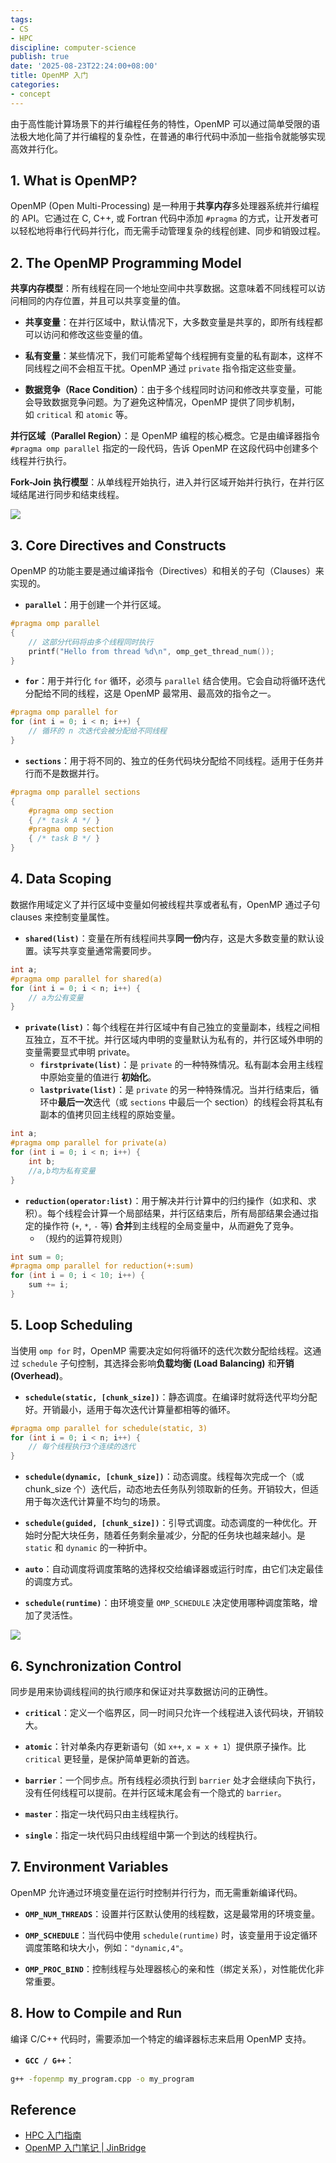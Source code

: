 ```yaml
---
tags:
- CS
- HPC
discipline: computer-science
publish: true
date: '2025-08-23T22:24:00+08:00'
title: OpenMP 入门
categories:
- concept
---
```

由于高性能计算场景下的并行编程任务的特性，OpenMP 可以通过简单受限的语法极大地化简了并行编程的复杂性，在普通的串行代码中添加一些指令就能够实现高效并行化。

## 1. What is OpenMP?

OpenMP (Open Multi-Processing) 是一种用于**共享内存**多处理器系统并行编程的 API。它通过在 C, C++, 或 Fortran 代码中添加 `#pragma` 的方式，让开发者可以轻松地将串行代码并行化，而无需手动管理复杂的线程创建、同步和销毁过程。

## 2. The OpenMP Programming Model

**共享内存模型**：所有线程在同一个地址空间中共享数据。这意味着不同线程可以访问相同的内存位置，并且可以共享变量的值。

- **共享变量**：在并行区域中，默认情况下，大多数变量是共享的，即所有线程都可以访问和修改这些变量的值。

- **私有变量**：某些情况下，我们可能希望每个线程拥有变量的私有副本，这样不同线程之间不会相互干扰。OpenMP 通过 `private` 指令指定这些变量。

- **数据竞争（Race Condition）**：由于多个线程同时访问和修改共享变量，可能会导致数据竞争问题。为了避免这种情况，OpenMP 提供了同步机制，如 `critical` 和 `atomic` 等。

**并行区域（Parallel Region）**：是 OpenMP 编程的核心概念。它是由编译器指令 `#pragma omp parallel` 指定的一段代码，告诉 OpenMP 在这段代码中创建多个线程并行执行。

**Fork-Join 执行模型**：从单线程开始执行，进入并行区域开始并行执行，在并行区域结尾进行同步和结束线程。

![](/images/openmp-入门/pasted-image-20250827105206-png)

## 3. Core Directives and Constructs

OpenMP 的功能主要是通过编译指令（Directives）和相关的子句（Clauses）来实现的。

- **`parallel`**：用于创建一个并行区域。
```c
#pragma omp parallel
{
    // 这部分代码将由多个线程同时执行
    printf("Hello from thread %d\n", omp_get_thread_num());
}
```

- **`for`**：用于并行化 `for` 循环，必须与 `parallel` 结合使用。它会自动将循环迭代分配给不同的线程，这是 OpenMP 最常用、最高效的指令之一。
```c
#pragma omp parallel for
for (int i = 0; i < n; i++) {
    // 循环的 n 次迭代会被分配给不同线程
}
```

- **`sections`**：用于将不同的、独立的任务代码块分配给不同线程。适用于任务并行而不是数据并行。
```c
#pragma omp parallel sections
{
    #pragma omp section
    { /* task A */ }
    #pragma omp section
    { /* task B */ }
}
```

## 4. Data Scoping

数据作用域定义了并行区域中变量如何被线程共享或者私有，OpenMP 通过子句 clauses 来控制变量属性。

- **`shared(list)`**：变量在所有线程间共享**同一份**内存，这是大多数变量的默认设置。读写共享变量通常需要同步。
```c
int a;
#pragma omp parallel for shared(a)
for (int i = 0; i < n; i++) {
    // a为公有变量
}
```

- **`private(list)`**：每个线程在并行区域中有自己独立的变量副本，线程之间相互独立，互不干扰。并行区域内申明的变量默认为私有的，并行区域外申明的变量需要显式申明 private。
	- **`firstprivate(list)`**：是 `private` 的一种特殊情况。私有副本会用主线程中原始变量的值进行 **初始化**。
	- **`lastprivate(list)`**：是 `private` 的另一种特殊情况。当并行结束后，循环中**最后一次**迭代（或 `sections` 中最后一个 section）的线程会将其私有副本的值拷贝回主线程的原始变量。
```c
int a;
#pragma omp parallel for private(a)
for (int i = 0; i < n; i++) {
    int b;
    //a,b均为私有变量
}
```

- **`reduction(operator:list)`**：用于解决并行计算中的归约操作（如求和、求积）。每个线程会计算一个局部结果，并行区结束后，所有局部结果会通过指定的操作符 (`+`, `*`, `-` 等) **合并**到主线程的全局变量中，从而避免了竞争。
	- （规约的运算符规则）
```c
int sum = 0;
#pragma omp parallel for reduction(+:sum)
for (int i = 0; i < 10; i++) {
    sum += i;
}
```

## 5. Loop Scheduling

当使用 `omp for` 时，OpenMP 需要决定如何将循环的迭代次数分配给线程。这通过 `schedule` 子句控制，其选择会影响**负载均衡 (Load Balancing)** 和**开销 (Overhead)**。

- **`schedule(static, [chunk_size])`**：静态调度。在编译时就将迭代平均分配好。开销最小，适用于每次迭代计算量都相等的循环。
```c
#pragma omp parallel for schedule(static, 3)
for (int i = 0; i < n; i++) {
    // 每个线程执行3个连续的迭代
}
```

- **`schedule(dynamic, [chunk_size])`**：动态调度。线程每次完成一个（或 chunk_size 个）迭代后，动态地去任务队列领取新的任务。开销较大，但适用于每次迭代计算量不均匀的场景。

- **`schedule(guided, [chunk_size])`**：引导式调度。动态调度的一种优化。开始时分配大块任务，随着任务剩余量减少，分配的任务块也越来越小。是 `static` 和 `dynamic` 的一种折中。

- **`auto`**：自动调度将调度策略的选择权交给编译器或运行时库，由它们决定最佳的调度方式。

- **`schedule(runtime)`**：由环境变量 `OMP_SCHEDULE` 决定使用哪种调度策略，增加了灵活性。

![](/images/openmp-入门/pasted-image-20250824155508-png)

## 6. Synchronization Control

同步是用来协调线程间的执行顺序和保证对共享数据访问的正确性。

- **`critical`**：定义一个临界区，同一时间只允许一个线程进入该代码块，开销较大。

- **`atomic`**：针对单条内存更新语句（如 `x++`, `x = x + 1`）提供原子操作。比 `critical` 更轻量，是保护简单更新的首选。

- **`barrier`**：一个同步点。所有线程必须执行到 `barrier` 处才会继续向下执行，没有任何线程可以提前。在并行区域末尾会有一个隐式的 `barrier`。

- **`master`**：指定一块代码只由主线程执行。

- **`single`**：指定一块代码只由线程组中第一个到达的线程执行。

## 7. Environment Variables

OpenMP 允许通过环境变量在运行时控制并行行为，而无需重新编译代码。

- **`OMP_NUM_THREADS`**：设置并行区默认使用的线程数，这是最常用的环境变量。

- **`OMP_SCHEDULE`**：当代码中使用 `schedule(runtime)` 时，该变量用于设定循环调度策略和块大小，例如：`"dynamic,4"`。

- **`OMP_PROC_BIND`**：控制线程与处理器核心的亲和性（绑定关系），对性能优化非常重要。

## 8. How to Compile and Run

编译 C/C++ 代码时，需要添加一个特定的编译器标志来启用 OpenMP 支持。

- **`GCC / G++`**：
```bash
g++ -fopenmp my_program.cpp -o my_program
```

## Reference

- [HPC 入门指南](https://xflops.sjtu.edu.cn/hpc-start-guide/parallel-computing/openmp/)
- [OpenMP 入门笔记 | JinBridge](https://jinbridge.dev/docs/hpc/openmp-programming-101/)
